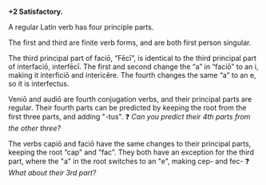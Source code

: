 **+2 Satisfactory.**

A regular Latin verb has four principle parts. 

The first and third are finite verb forms, and are both first person singular.

The third principal part of faciō, “Fēcī”, is identical to the third principal part of interfaciō, interfēcī. The first and second change the “a” in “faciō” to an i, making it interficiō and intericĕre. The fourth changes the same “a” to an e, so it is interfectus.

Veniō and audiō are fourth conjugation verbs, and their principal parts are regular. Their fourth parts can be predicted by keeping the root from the first three parts, and adding "-tus".  ❓ *Can you predict their 4th parts from the other three?*

The verbs capiō and faciō have the same changes to their principal parts, keeping the root “cap” and “fac”. They both have an exception for the third part, where the "a" in the root switches to an "e", making cep- and fec-  ❓ *What about their 3rd part?*



